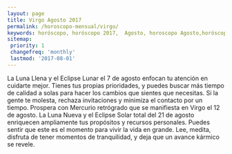 ```yaml
---
layout: page
title: Virgo Agosto 2017 
permalink: /horoscopo-mensual/virgo/
keywords: horóscopo, horóscopo 2017,  Agosto, horoscopo Agosto,horóscopo esperanza gracia, horoscop, horóscopos gratis, horoscopo virgo, horoscopo virgo 2017, Tarot, Astrologia, Zodíaco, virgo, horoscopo gratis, horoscopo del mes 
sitemap:
 priority: 1
 changefreq: 'monthly'
 lastmod: '2017-08-01'
---
```


 La Luna Llena y el Eclipse Lunar el 7 de agosto enfocan tu atención en cuidarte mejor. Tienes tus propias prioridades, y puedes buscar más tiempo de calidad a solas para hacer los cambios que sientes que necesitas. Si la gente te molesta, rechaza invitaciones y minimiza el contacto por un tiempo. Prospera con Mercurio retrógrado que se manifiesta en Virgo el 12 de agosto. La Luna Nueva y el Eclipse Solar total del 21 de agosto enriquecen ampliamente tus propósitos y recursos personales. Puedes sentir que este es el momento para vivir la vida en grande. Lee, medita, disfruta de tener momentos de tranquilidad, y deja que un avance kármico se revele. 
